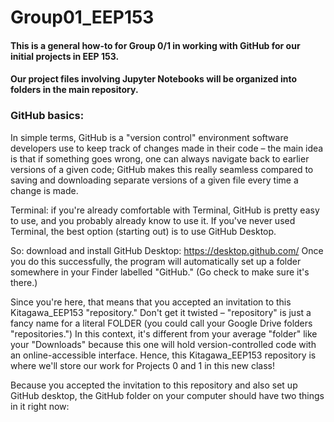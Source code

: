 # Group01_EEP153

#### This is a general how-to for Group 0/1 in working with GitHub for our initial projects in EEP 153. 

#### Our project files involving Jupyter Notebooks will be organized into folders in the main repository. 

### GitHub basics: 

In simple terms, GitHub is a "version control" environment software developers use to keep track of changes made in their code – the main idea is that if something goes wrong, one can always navigate back to earlier versions of a given code; GitHub makes this really seamless compared to saving and downloading separate versions of a given file every time a change is made. 

Terminal: if you're already comfortable with Terminal, GitHub is pretty easy to use, and you probably already know to use it. If you've never used Terminal, the best option (starting out) is to use GitHub Desktop. 

So: download and install GitHub Desktop: https://desktop.github.com/
Once you do this successfully, the program will automatically set up a folder somewhere in your Finder labelled "GitHub." (Go check to make sure it's there.)


Since you're here, that means that you accepted an invitation to this Kitagawa_EEP153 "repository." Don't get it twisted – "repository" is just a fancy name for a literal FOLDER (you could call your Google Drive folders "repositories.") In this context, it's different from your average "folder" like your "Downloads" because this one will hold version-controlled code with an online-accessible interface. Hence, this Kitagawa_EEP153 repository is where we'll store our work for Projects 0 and 1 in this new class! 

Because you accepted the invitation to this repository and also set up GitHub desktop, the GitHub folder on your computer should have two things in it right now: 

